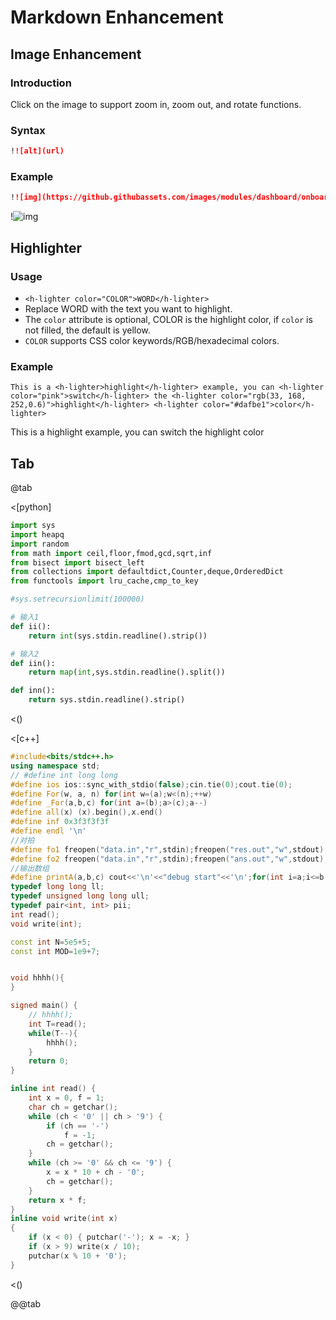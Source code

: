 # Markdown Enhancement
## Image Enhancement
### Introduction
Click on the image to support zoom in, zoom out, and rotate functions.
### Syntax
```md
!![alt](url)
```
### Example
```md
!![img](https://github.githubassets.com/images/modules/dashboard/onboarding/gh-desktop.png)
```
!![img](https://github.githubassets.com/images/modules/dashboard/onboarding/gh-desktop.png)
## Highlighter
### Usage
- `<h-lighter color="COLOR">WORD</h-lighter>`
- Replace WORD with the text you want to highlight.
- The `color` attribute is optional, COLOR is the highlight color, if `color` is not filled, the default is yellow.
- `COLOR` supports CSS color keywords/RGB/hexadecimal colors.
### Example
`This is a <h-lighter>highlight</h-lighter> example, you can <h-lighter color="pink">switch</h-lighter> the <h-lighter color="rgb(33, 168, 252,0.6)">highlight</h-lighter> <h-lighter color="#dafbe1">color</h-lighter>`   

This is a <h-lighter>highlight</h-lighter> example, you can <h-lighter color="pink">switch</h-lighter> the <h-lighter color="rgb(33, 168, 252,0.6)">highlight</h-lighter> <h-lighter color="#dafbe1">color</h-lighter>

## Tab

@tab



<[python]

```py
import sys
import heapq
import random
from math import ceil,floor,fmod,gcd,sqrt,inf
from bisect import bisect_left
from collections import defaultdict,Counter,deque,OrderedDict
from functools import lru_cache,cmp_to_key

#sys.setrecursionlimit(100000)

# 输入1
def ii():
    return int(sys.stdin.readline().strip())

# 输入2
def iin():
    return map(int,sys.stdin.readline().split())

def inn():
    return sys.stdin.readline().strip()
```


<()

<[c++]


```cpp
#include<bits/stdc++.h>
using namespace std;
// #define int long long
#define ios ios::sync_with_stdio(false);cin.tie(0);cout.tie(0);
#define For(w, a, n) for(int w=(a);w<(n);++w)
#define _For(a,b,c) for(int a=(b);a>(c);a--)
#define all(x) (x).begin(),x.end()
#define inf 0x3f3f3f3f
#define endl '\n'
//对拍
#define fo1 freopen("data.in","r",stdin);freopen("res.out","w",stdout);
#define fo2 freopen("data.in","r",stdin);freopen("ans.out","w",stdout);
//输出数组
#define printA(a,b,c) cout<<'\n'<<"debug start"<<'\n';for(int i=a;i<=b;i++){cout<<c[i]<<' ';}cout<<'\n'<<"debug over"<<'\n'<<'\n';
typedef long long ll;
typedef unsigned long long ull;
typedef pair<int, int> pii;
int read();
void write(int);

const int N=5e5+5;
const int MOD=1e9+7;


void hhhh(){
}

signed main() {
    // hhhh();
    int T=read();
    while(T--){
        hhhh();
    }
    return 0;
}

inline int read() {
    int x = 0, f = 1;
    char ch = getchar();
    while (ch < '0' || ch > '9') {
        if (ch == '-')
            f = -1;
        ch = getchar();
    }
    while (ch >= '0' && ch <= '9') {
        x = x * 10 + ch - '0';
        ch = getchar();
    }
    return x * f;
}
inline void write(int x)
{
    if (x < 0) { putchar('-'); x = -x; }
    if (x > 9) write(x / 10);
    putchar(x % 10 + '0');
}
```

<()

@@tab
